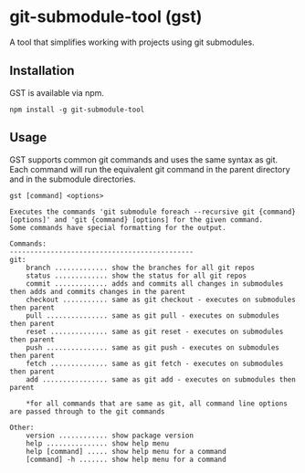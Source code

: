 # git-submodule-tool (gst)

A tool that simplifies working with projects using git submodules.

## Installation
GST is available via npm.
```
npm install -g git-submodule-tool
```

## Usage
GST supports common git commands and uses the same syntax as git. Each command will run the equivalent git command in the parent directory and in the submodule directories.

```
gst [command] <options>

Executes the commands 'git submodule foreach --recursive git {command} [options]' and 'git {command} [options] for the given command.
Some commands have special formatting for the output.

Commands:
---------------------------------------------
git:
    branch ............. show the branches for all git repos
    status ............. show the status for all git repos
    commit ............. adds and commits all changes in submodules then adds and commits changes in the parent
    checkout ........... same as git checkout - executes on submodules then parent
    pull ............... same as git pull - executes on submodules then parent
    reset .............. same as git reset - executes on submodules then parent
    push ............... same as git push - executes on submodules then parent
    fetch .............. same as git fetch - executes on submodules then parent
    add ................ same as git add - executes on submodules then parent

    *for all commands that are same as git, all command line options are passed through to the git commands

Other:
    version ............ show package version
    help ............... show help menu
    help [command] ..... show help menu for a command
    [command] -h ....... show help menu for a command
```